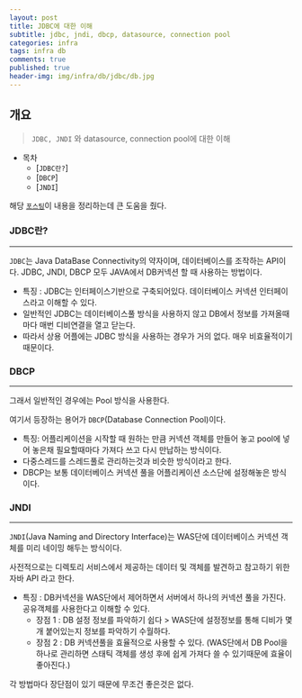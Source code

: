 ```yaml
---
layout: post
title: JDBC에 대한 이해
subtitle: jdbc, jndi, dbcp, datasource, connection pool
categories: infra
tags: infra db
comments: true
published: true
header-img: img/infra/db/jdbc/db.jpg
---
```


## 개요
> `JDBC, JNDI` 와 datasource, connection pool에 대한 이해

-   목차
    - [`JDBC란?`]
    - [`DBCP`]       
    - [`JNDI`]


해당 [`포스팅`](https://eongeuni.tistory.com/43)이 내용을 정리하는데 큰 도움을 줬다.

### JDBC란?

---

`JDBC`는 Java DataBase Connectivity의 약자이며, 데이터베이스를 조작하는 API이다. 
JDBC, JNDI, DBCP 모두 JAVA에서 DB커넥션 할 때 사용하는 방법이다.

- 특징 : JDBC는 인터페이스기반으로 구축되어있다. 데이터베이스 커넥션 인터페이스라고 이해할 수 있다.
- 일반적인 JDBC는 데이터베이스풀 방식을 사용하지 않고 DB에서 정보를 가져올때마다 매번 디비연결을 열고 닫는다.
- 따라서 상용 어플에는 JDBC 방식을 사용하는 경우가 거의 없다. 매우 비효율적이기 때문이다.


### DBCP

---

그래서 일반적인 경우에는 Pool 방식을 사용한다.

여기서 등장하는 용어가 `DBCP`(Database Connection Pool)이다.

- 특징: 어플리케이션을 시작할 때 원하는 만큼 커넥션 객체를 만들어 놓고  pool에 넣어 놓은채 필요할때마다 가져다 쓰고 다시 만납하는 방식이다.
- 다중스레드를 스레드풀로 관리하는것과 비슷한 방식이라고 한다.
- DBCP는 보통 데이터베이스 커넥션 풀을 어플리케이션 소스단에 설정해놓은 방식이다.



### JNDI

---

`JNDI`(Java Naming and Directory Interface)는 WAS단에 데이터베이스 커넥션 객체를 미리 네이밍 해두는 방식이다.

사전적으로는 디렉토리 서비스에서 제공하는 데이터 및 객체를 발견하고 참고하기 위한 자바 API 라고 한다.

- 특징 : DB커넥션을 WAS단에서 제어하면서 서버에서 하나의 커넥션 풀을 가진다. 공유객체를 사용한다고 이해할 수 있다.
	- 장점 1 : DB 설정 정보를 파악하기 쉽다 > WAS단에 설정정보를 통해 디비가 몇개 붙어있는지 정보를 파악하기 수월하다.
    - 장점 2 : DB 커넥션풀을 효율적으로 사용할 수 있다. 
    (WAS단에서 DB Pool을 하나로 관리하면 스태틱 객체를 생성 후에 쉽게 가져다 쓸 수 있기때문에 효율이 좋아진다.) 



각 방법마다 장단점이 있기 때문에 무조건 좋은것은 없다.
